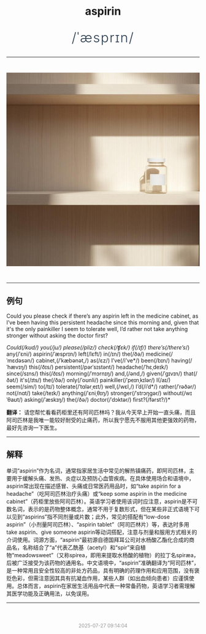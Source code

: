 <div align="center">

# aspirin

<div style="margin: 30px 0;">
<h1 style="font-size: 2.5em; font-weight: 300; letter-spacing: 2px; margin: 0; color: #2c3e50;">
/ˈæsprɪn/
</h1>
</div>

</div>

---

<div align="center" style="margin: 40px 0;">

![aspirin](images/aspirin.png)

</div>

---

## 例句

Could you please check if there’s any aspirin left in the medicine cabinet, as I’ve been having this persistent headache since this morning and, given that it's the only painkiller I seem to tolerate well, I’d rather not take anything stronger without asking the doctor first?

*Could(/kʊd/) you(/ju/) please(/pliz/) check(/ʧɛk/) if(/ɪf/) there’s(/there’s*/) any(/ˈɛni/) aspirin(/ˈæsprɪn/) left(/lɛft/) in(/ɪn/) the(/ðə/) medicine(/ˈmɛdəsən/) cabinet,(/ˈkæbənət,/) as(/ɛz/) I’ve(/i’ve*/) been(/bɪn/) having(/ˈhævɪŋ/) this(/ðɪs/) persistent(/pərˈsɪstənt/) headache(/ˈhɛˌdeɪk/) since(/sɪns/) this(/ðɪs/) morning(/ˈmɔrnɪŋ/) and,(/ənd,/) given(/ˈgɪvɪn/) that(/ðət/) it's(/ɪts/) the(/ðə/) only(/ˈoʊnli/) painkiller(/ˈpeɪnˌkɪlər/) I(/aɪ/) seem(/sim/) to(/tɪ/) tolerate(/ˈtɑlərˌeɪt/) well,(/wɛl,/) I’d(/i’d*/) rather(/ˈrəðər/) not(/nɑt/) take(/teɪk/) anything(/ˈɛniˌθɪŋ/) stronger(/ˈstrɔŋgər/) without(/wɪˈθaʊt/) asking(/ˈæskɪŋ/) the(/ðə/) doctor(/ˈdɔktər/) first?(/fərst?/)*

**翻译：** 请您帮忙看看药柜里还有阿司匹林吗？我从今天早上开始一直头痛，而且阿司匹林是我唯一能较好耐受的止痛药，所以我宁愿先不服用其他更强效的药物，最好先咨询一下医生。

---

## 解释

单词“aspirin”作为名词，通常指家居生活中常见的解热镇痛药，即阿司匹林，主要用于缓解头痛、发热、炎症以及预防心血管疾病。在具体使用场合和语境中，aspirin常出现在描述感冒、头痛或日常医药用品时，如“take aspirin for a headache”（吃阿司匹林治疗头痛）或“keep some aspirin in the medicine cabinet”（药柜里放些阿司匹林）。英语学习者使用该词时应注意，aspirin是不可数名词，表示的是药物整体概念，通常不用于复数形式，但在某些非正式语境下可以见到“aspirins”指不同剂量或片数；此外，常见的搭配有“low-dose aspirin”（小剂量阿司匹林）、“aspirin tablet”（阿司匹林片）等，表达时多用take aspirin、give someone aspirin等动词搭配，注意与剂量和服用方式相关的介词使用。词源方面，“aspirin”最初源自德国拜耳公司对水杨酸乙酯化合成的商品名，名称结合了“a”代表乙酰基（acetyl）和“spir”来自植物“meadowsweet”（又称spirea，即用来提取水杨酸的植物）的拉丁名spiræa，后被广泛接受为该药物的通用名。中文语境中，“aspirin”准确翻译为“阿司匹林”，是一种常用且安全性较高的非处方药品，具有明确的药理作用和应用范围，没有褒贬色彩，但需注意因其具有抗凝血作用，某些人群（如出血倾向患者）应谨慎使用。总体而言，aspirin在家居生活用品中代表一种常备药物，英语学习者需理解其医学功能及正确用法，以免误用。


---

<div align="center" style="margin-top: 50px;">
<small style="color: #999; font-size: 0.9em;">2025-07-27 09:14:04</small>
</div>

